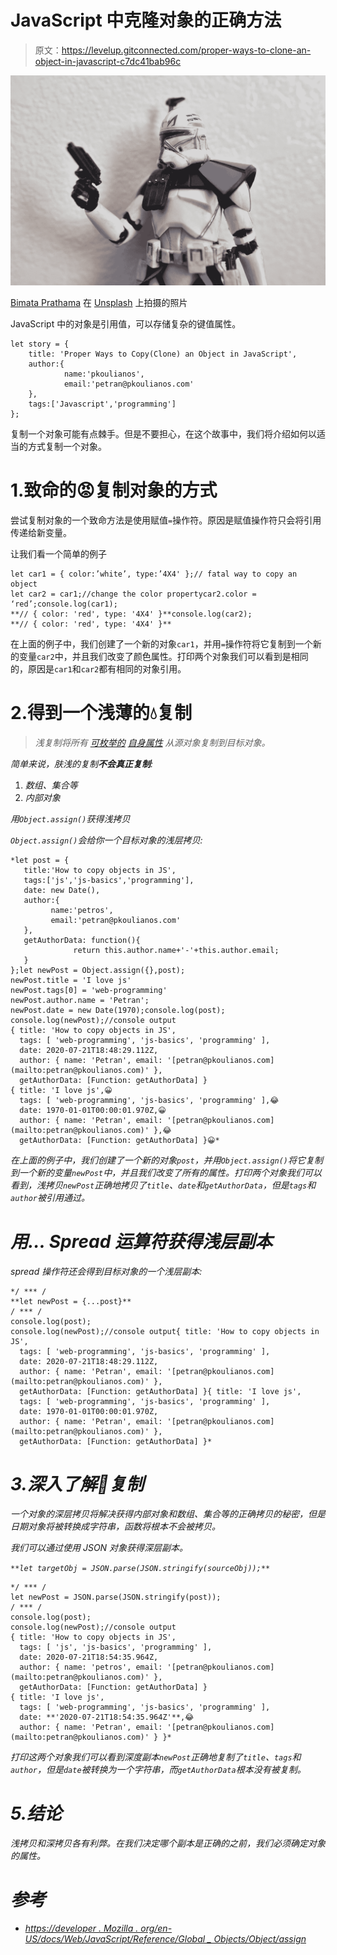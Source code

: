 # JavaScript 中克隆对象的正确方法

> 原文：<https://levelup.gitconnected.com/proper-ways-to-clone-an-object-in-javascript-c7dc41bab96c>

![](img/a0d6bcdcee3ef9372528237284bdcbd7.png)

[Bimata Prathama](https://unsplash.com/@bedeviere?utm_source=medium&utm_medium=referral) 在 [Unsplash](https://unsplash.com/?utm_source=medium&utm_medium=referral) 上拍摄的照片

JavaScript 中的对象是引用值，可以存储复杂的键值属性。

```
let story = {
    title: 'Proper Ways to Copy(Clone) an Object in JavaScript',
    author:{
            name:'pkoulianos',
            email:'petran@pkoulianos.com'
    },
    tags:['Javascript','programming']
};
```

复制一个对象可能有点棘手。但是不要担心，在这个故事中，我们将介绍如何以适当的方式复制一个对象。

# 1.致命的😡复制对象的方式

尝试复制对象的一个致命方法是使用赋值`=`操作符。原因是赋值操作符只会将引用传递给新变量。

让我们看一个简单的例子

```
let car1 = { color:’white’, type:’4X4' };// fatal way to copy an object
let car2 = car1;//change the color propertycar2.color = ‘red’;console.log(car1);
**// { color: 'red', type: '4X4' }**console.log(car2);
**// { color: 'red', type: '4X4' }**
```

在上面的例子中，我们创建了一个新的对象`car1`，并用`=`操作符将它复制到一个新的变量`car2`中，并且我们改变了颜色属性。打印两个对象我们可以看到是相同的，原因是`car1`和`car2`都有相同的对象引用。

# 2.得到一个浅薄的💧复制

> [](https://developer.mozilla.org/en-US/docs/Web/JavaScript/Reference/Global_Objects/Object/assign)**浅复制将所有* [*可枚举的*](https://developer.mozilla.org/en-US/docs/Web/JavaScript/Reference/Global_Objects/Object/propertyIsEnumerable) [*自身属性*](https://developer.mozilla.org/en-US/docs/Web/JavaScript/Reference/Global_Objects/Object/hasOwnProperty) *从源对象复制到目标对象。**

*简单来说，肤浅的复制**不会真正复制**:*

1.  *数组、集合等*
2.  *内部对象*

*用`Object.assign()`获得浅拷贝*

*`Object.assign()`会给你一个目标对象的浅层拷贝:*

```
*let post = {
   title:'How to copy objects in JS',
   tags:['js','js-basics','programming'],
   date: new Date(),
   author:{
         name:'petros',
         email:'petran@pkoulianos.com'
   },
   getAuthorData: function(){
              return this.author.name+'-'+this.author.email;
   }
};let newPost = Object.assign({},post);
newPost.title = 'I love js'
newPost.tags[0] = 'web-programming'
newPost.author.name = 'Petran';
newPost.date = new Date(1970);console.log(post);
console.log(newPost);//console output
{ title: 'How to copy objects in JS',
  tags: [ 'web-programming', 'js-basics', 'programming' ],
  date: 2020-07-21T18:48:29.112Z,
  author: { name: 'Petran', email: '[petran@pkoulianos.com](mailto:petran@pkoulianos.com)' },
  getAuthorData: [Function: getAuthorData] }
{ title: 'I love js',😀
  tags: [ 'web-programming', 'js-basics', 'programming' ],😂
  date: 1970-01-01T00:00:01.970Z,😀
  author: { name: 'Petran', email: '[petran@pkoulianos.com](mailto:petran@pkoulianos.com)' },😂
  getAuthorData: [Function: getAuthorData] }😀*
```

*在上面的例子中，我们创建了一个新的对象`post`，并用`Object.assign()`将它复制到一个新的变量`newPost`中，并且我们改变了所有的属性。打印两个对象我们可以看到，浅拷贝`newPost`正确地拷贝了`title`、`date`和`getAuthorData`，但是`tags`和`author`被引用通过。*

# *用… Spread 运算符获得浅层副本*

*spread 操作符还会得到目标对象的一个浅层副本:*

```
*/ *** / 
**let newPost = {...post}**
/ *** /
console.log(post);
console.log(newPost);//console output{ title: 'How to copy objects in JS',
  tags: [ 'web-programming', 'js-basics', 'programming' ],
  date: 2020-07-21T18:48:29.112Z,
  author: { name: 'Petran', email: '[petran@pkoulianos.com](mailto:petran@pkoulianos.com)' },
  getAuthorData: [Function: getAuthorData] }{ title: 'I love js',
  tags: [ 'web-programming', 'js-basics', 'programming' ],
  date: 1970-01-01T00:00:01.970Z,
  author: { name: 'Petran', email: '[petran@pkoulianos.com](mailto:petran@pkoulianos.com)' },
  getAuthorData: [Function: getAuthorData] }*
```

# *3.深入了解🌊复制*

*一个对象的深层拷贝将解决获得内部对象和数组、集合等的正确拷贝的秘密，但是日期对象将被转换成字符串，函数将根本不会被拷贝。*

*我们可以通过使用 JSON 对象获得深层副本。*

*`**let targetObj = JSON.parse(JSON.stringify(sourceObj));**`*

```
*/ *** / 
let newPost = JSON.parse(JSON.stringify(post));
/ *** /
console.log(post);
console.log(newPost);//console output
{ title: 'How to copy objects in JS',
  tags: [ 'js', 'js-basics', 'programming' ],
  date: 2020-07-21T18:54:35.964Z,
  author: { name: 'petros', email: '[petran@pkoulianos.com](mailto:petran@pkoulianos.com)' },
  getAuthorData: [Function: getAuthorData] }
{ title: 'I love js',
  tags: [ 'web-programming', 'js-basics', 'programming' ],
  date: **'2020-07-21T18:54:35.964Z'**,😂
  author: { name: 'Petran', email: '[petran@pkoulianos.com](mailto:petran@pkoulianos.com)' } }*
```

*打印这两个对象我们可以看到深度副本`newPost`正确地复制了`title`、`tags`和`author`，但是`date`被转换为一个字符串，而`getAuthorData`根本没有被复制。*

# *5.结论*

*浅拷贝和深拷贝各有利弊。在我们决定哪个副本是正确的之前，我们必须确定对象的属性。*

# *参考*

*   *[https://developer . Mozilla . org/en-US/docs/Web/JavaScript/Reference/Global _ Objects/Object/assign](https://developer.mozilla.org/en-US/docs/Web/JavaScript/Reference/Global_Objects/Object/assign)*